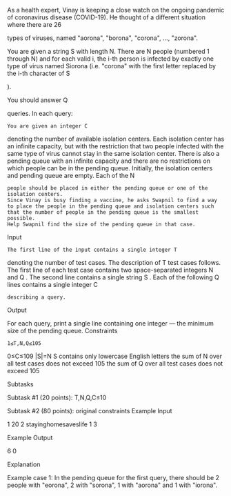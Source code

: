 As a health expert, Vinay is keeping a close watch on the ongoing pandemic of coronavirus disease (COVID-19). He thought of a different situation where there are 26

types of viruses, named "aorona", "borona", "corona", …, "zorona".

You are given a string S
with length N. There are N people (numbered 1 through N) and for each valid i, the i-th person is infected by exactly one type of virus named Siorona (i.e. "corona" with the first letter replaced by the i-th character of S

).

You should answer Q

queries. In each query:

    You are given an integer C

denoting the number of available isolation centers.
Each isolation center has an infinite capacity, but with the restriction that two people infected with the same type of virus cannot stay in the same isolation center.
There is also a pending queue with an infinite capacity and there are no restrictions on which people can be in the pending queue.
Initially, the isolation centers and pending queue are empty.
Each of the N

    people should be placed in either the pending queue or one of the isolation centers.
    Since Vinay is busy finding a vaccine, he asks Swapnil to find a way to place the people in the pending queue and isolation centers such that the number of people in the pending queue is the smallest possible.
    Help Swapnil find the size of the pending queue in that case.

Input

    The first line of the input contains a single integer T

denoting the number of test cases. The description of T
test cases follows.
The first line of each test case contains two space-separated integers N
and Q
.
The second line contains a single string S
.
Each of the following Q
lines contains a single integer C

    describing a query.

Output

For each query, print a single line containing one integer ― the minimum size of the pending queue.
Constraints

    1≤T,N,Q≤105

0≤C≤109
|S|=N
S
contains only lowercase English letters
the sum of N
over all test cases does not exceed 105
the sum of Q
over all test cases does not exceed 105

Subtasks

Subtask #1 (20 points): T,N,Q,C≤10

Subtask #2 (80 points): original constraints
Example Input

1
20 2
stayinghomesaveslife
1
3

Example Output

6
0

Explanation

Example case 1: In the pending queue for the first query, there should be 2
people with "eorona", 2 with "sorona", 1 with "aorona" and 1 with "iorona".
